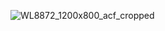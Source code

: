 ![WL8872_1200x800_acf_cropped](https://github.com/tejasajja/ECG-classification/assets/112130561/ca7fa4f7-2621-46f5-8f80-4bb043899349)
